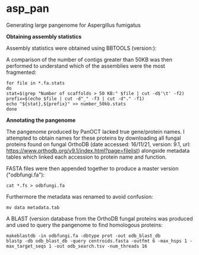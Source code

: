 # asp_pan
Generating large pangenome for Aspergillus fumigatus

**Obtaining assembly statistics**

Assembly statistics were obtained using BBTOOLS (version:):


A comparison of the number of contigs greater than 50KB was then performed to understand which of the assemblies were the most fragmented: 

```
for file in *.fa.stats
do
stat=$(grep "Number of scaffolds > 50 KB:" $file | cut -d$'\t' -f2)
prefix=$(echo $file | cut -d"_" -f3 | cut -d"." -f1)
echo "${stat},${prefix}" >> number_50kb.stats
done
```



**Annotating the pangenome**

The pangenome produced by PanOCT lacked true gene/protein names. I attempted to obtain names for these proteins by downloading all fungal proteins found on fungal OrthoDB (date accessed: 16/11/21, version: 9.1, url: https://www.orthodb.org/v9.1/index.html?page=filelist) alongside metadata tables which linked each accession to protein name and function.

FASTA files were then appended together to produce a master version ("odbfungi.fa"):

`cat *.fs > odbfungi.fa`

Furthermore the metadata was renamed to avoid confusion:
```
mv data metadata.tab
```


A BLAST (version database from the OrthoDB fungal proteins was produced and used to query the pangenome to find homologous proteins:
```
makeblastdb -in odbfungi.fa -dbtype prot -out odb_blast_db
blastp -db odb_blast_db -query centroids.fasta -outfmt 6 -max_hsps 1 -max_target_seqs 1 -out odb_search.tsv -num_threads 16
```
